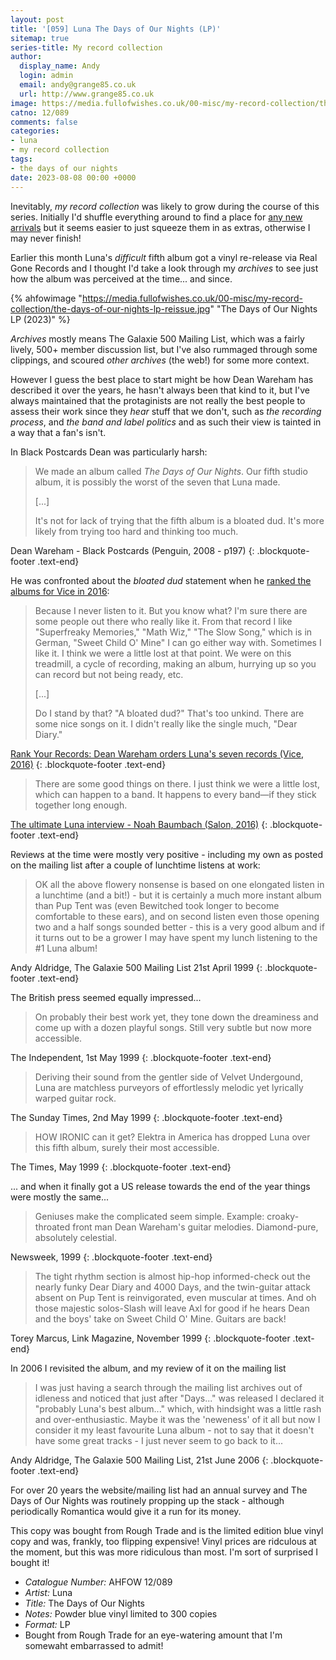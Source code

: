 ```yaml
---
layout: post
title: '[059] Luna The Days of Our Nights (LP)'
sitemap: true
series-title: My record collection
author:
  display_name: Andy
  login: admin
  email: andy@grange85.co.uk
  url: http://www.grange85.co.uk
image: https://media.fullofwishes.co.uk/00-misc/my-record-collection/the-days-of-our-nights-lp-reissue.jpg
catno: 12/089
comments: false
categories:
- luna
- my record collection
tags:
- the days of our nights
date: 2023-08-08 00:00 +0000
---
```

Inevitably, _my record collection_ was likely to grow during the course of this series. Initially I'd shuffle everything around to find a place for [any new arrivals](/2023/06/12/my-record-collection-042-angel-corpus-christi-bewitched-a-tribute-to-luna/) but it seems easier to just squeeze them in as extras, otherwise I may never finish!

Earlier this month Luna's _difficult_ fifth album got a vinyl re-release via Real Gone Records and I thought I'd take a look through my _archives_ to see just how the album was perceived at the time... and since.

{% ahfowimage "https://media.fullofwishes.co.uk/00-misc/my-record-collection/the-days-of-our-nights-lp-reissue.jpg" "The Days of Our Nights LP (2023)" %}

_Archives_ mostly means The Galaxie 500 Mailing List, which was a fairly lively, 500+ member discussion list, but I've also rummaged through some clippings, and scoured _other archives_ (the web!) for some more context.

However I guess the best place to start might be how Dean Wareham has described it over the years, he hasn't always been that kind to it, but I've always maintained that the protaginists are not really the best people to assess their work since they _hear_ stuff that we don't, such as _the recording process_, and _the band and label politics_ and as such their view is tainted in a way that a fan's isn't.

In Black Postcards Dean was particularly harsh:

<!--more-->

> We made an album called _The Days of Our Nights_. Our fifth studio album, it is possibly the worst of the seven that Luna made.  
>
> [...]  
>
> It's not for lack of trying that the fifth album is a bloated dud. It's more likely from trying too hard and thinking too much.

Dean Wareham - Black Postcards (Penguin, 2008 - p197)
{: .blockquote-footer .text-end}

He was confronted about the _bloated dud_ statement when he [ranked the albums for Vice in 2016](https://www.vice.com/en/article/6azmx4/rank-your-records-luna-dean-wareham):

> Because I never listen to it. But you know what? I'm sure there are some people out there who really like it. From that record I like "Superfreaky Memories," "Math Wiz," "The Slow Song," which is in German, "Sweet Child O' Mine" I can go either way with. Sometimes I like it. I think we were a little lost at that point. We were on this treadmill, a cycle of recording, making an album, hurrying up so you can record but not being ready, etc.
>
> [...]  
>
> Do I stand by that? "A bloated dud?" That's too unkind. There are some nice songs on it. I didn't really like the single much, "Dear Diary."

[Rank Your Records: Dean Wareham orders Luna's seven records (Vice, 2016)](https://www.vice.com/en/article/6azmx4/rank-your-records-luna-dean-wareham)
{: .blockquote-footer .text-end}

> There are some good things on there. I just think we were a little lost, which can happen to a band. It happens to every band—if they stick together long enough.

[The ultimate Luna interview - Noah Baumbach (Salon, 2016)](https://www.salon.com/2016/05/20/the_ultimate_luna_interview_noah_baumbach_and_dean_wareham_talk_super_groups_the_velvet_underground_and_the_history_of_one_of_new_yorks_greatest_bands/)
{: .blockquote-footer .text-end}

Reviews at the time were mostly very positive - including my own as posted on the mailing list after a couple of lunchtime listens at work:

> OK all the above flowery nonsense is based on one elongated listen in a lunchtime (and a bit!) - but it is certainly a much more instant album than Pup Tent was (even Bewitched took longer to become comfortable to these ears), and on second listen even those opening two and a half songs sounded better - this is a very good album and if it turns out to be a grower I may have spent my lunch listening to the #1 Luna album!

Andy Aldridge, The Galaxie 500 Mailing List 21st April 1999
{: .blockquote-footer .text-end}

The British press seemed equally impressed...

> On probably their best work yet, they tone down the dreaminess and come up with a dozen playful songs. Still very subtle but now more accessible.

The Independent, 1st May 1999
{: .blockquote-footer .text-end}

> Deriving their sound from the gentler side of Velvet Undergound, Luna are matchless purveyors of effortlessly melodic yet lyrically warped guitar rock.

The Sunday Times, 2nd May 1999
{: .blockquote-footer .text-end}

> HOW IRONIC can it get? Elektra in America has dropped Luna over this fifth album, surely their most accessible.

The Times, May 1999
{: .blockquote-footer .text-end}

... and when it finally got a US release towards the end of the year things were mostly the same...

>  Geniuses make the complicated seem simple. Example: croaky-throated front man Dean Wareham's guitar melodies. Diamond-pure, absolutely celestial.

Newsweek, 1999
{: .blockquote-footer .text-end}

> The tight rhythm section is almost hip-hop informed-check out the nearly funky Dear Diary and 4000 Days, and the twin-guitar attack absent on Pup Tent is reinvigorated, even muscular at times. And oh those majestic solos-Slash will leave Axl for good if he hears Dean and the boys' take on Sweet Child O' Mine. Guitars are back!

Torey Marcus, Link Magazine, November 1999
{: .blockquote-footer .text-end}

In 2006 I revisited the album, and my review of it on the mailing list

> I was just having a search through the mailing list archives out of idleness and noticed that just after "Days..." was released I declared it "probably Luna's best album..." which, with hindsight was a little rash and over-enthusiastic. Maybe it was the 'neweness' of it all but now I consider it my least favourite Luna album - not to say that it doesn't have some great tracks - I just never seem to go back to it...

Andy Aldridge, The Galaxie 500 Mailing List, 21st June 2006
{: .blockquote-footer .text-end}

For over 20 years the website/mailing list had an annual survey and The Days of Our Nights was routinely propping up the stack - although periodically Romantica would give it a run for its money.

This copy was bought from Rough Trade and is the limited edition blue vinyl copy and was, frankly, too flipping expensive! Vinyl prices are ridculous at the moment, but this was more ridiculous than most. I'm sort of surprised I bought it!

 - *Catalogue Number:* AHFOW 12/089
 - *Artist:* Luna
 - *Title:* The Days of Our Nights
 - *Notes:* Powder blue vinyl limited to 300 copies
 - *Format:* LP
 - Bought from Rough Trade for an eye-watering amount that I'm somewaht embarrassed to admit!
